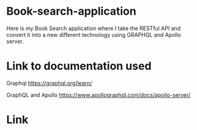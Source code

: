 # Book-search-application

Here is my Book Search application where I take the RESTful API and convert it into a new different technology using GRAPHQL and Apollo server. 

# Link to documentation used
Graphql
https://graphql.org/learn/

GraphQL and Apollo
https://www.apollographql.com/docs/apollo-server/

# Link